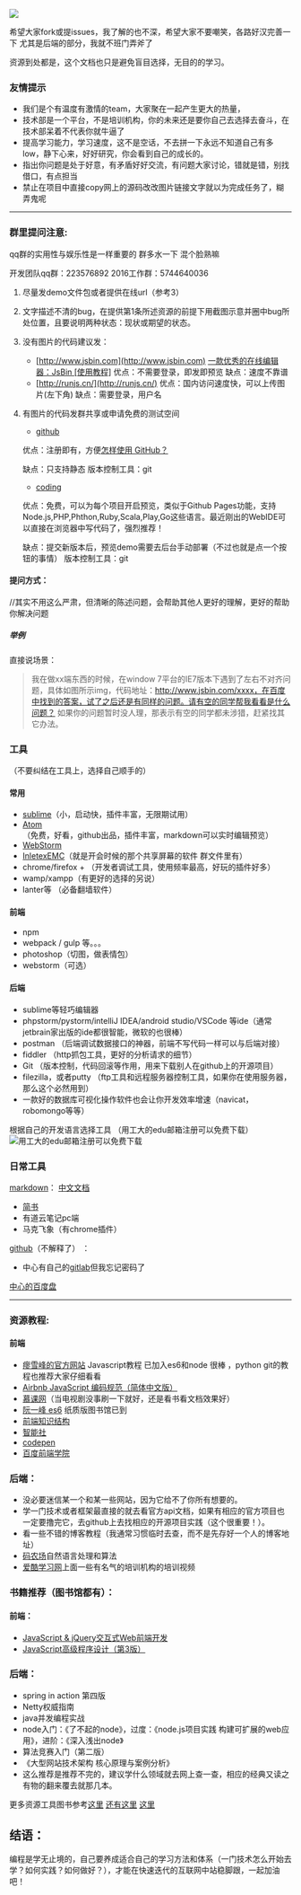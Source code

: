 ![](http://upload-images.jianshu.io/upload_images/1889471-7448d08610457573.png?imageMogr2/auto-orient/strip%7CimageView2/2/w/1240)


希望大家fork或提issues，我了解的也不深，希望大家不要嘲笑，各路好汉完善一下 尤其是后端的部分，我就不班门弄斧了

资源到处都是，这个文档也只是避免盲目选择，无目的的学习。

### 友情提示
- 我们是个有温度有激情的team，大家聚在一起产生更大的热量，
- 技术部是一个平台，不是培训机构，你的未来还是要你自己去选择去奋斗，在技术部呆着不代表你就牛逼了
- 提高学习能力，学习速度，这不是空话，不去拼一下永远不知道自己有多low，静下心来，好好研究，你会看到自己的成长的。
- 指出你问题是处于好意，有矛盾好好交流，有问题大家讨论，错就是错，别找借口，有点担当
- 禁止在项目中直接copy网上的源码改改图片链接文字就以为完成任务了，糊弄鬼呢

---

### 群里提问注意:
qq群的实用性与娱乐性是一样重要的 群多水一下 混个脸熟嘛 

开发团队qq群：223576892
2016工作群：5744640036
1. 尽量发demo文件包或者提供在线url（参考3）
2. 文字描述不清的bug，在提供第1条所述资源的前提下用截图示意并圈中bug所处位置，且要说明两种状态：现状或期望的状态。
3. 没有图片的代码建议发：

    - [http://www.jsbin.com](http://www.jsbin.com)
    [一款优秀的在线编辑器：JsBin [使用教程]](http://www.cnblogs.com/rammstein/p/4039690.html)
    优点：不需要登录，即发即预览
    缺点：速度不靠谱
    - [http://runjs.cn/](http://runjs.cn/)
    优点：国内访问速度快，可以上传图片(左下角)
    缺点：需要登录，用户名
  
4. 有图片的代码发群共享或申请免费的测试空间

    - [github](http://github.com)

    优点：注册即有，方便[怎样使用 GitHub？](https://www.zhihu.com/question/20070065/answer/79557687)

    缺点：只支持静态
    版本控制工具：git

    - [coding](http://coding.net)

    优点：免费，可以为每个项目开启预览，类似于Github Pages功能，支持Node.js,PHP,Phthon,Ruby,Scala,Play,Go这些语言。最近刚出的WebIDE可以直接在浏览器中写代码了，强烈推荐！

    缺点：提交新版本后，预览demo需要去后台手动部署（不过也就是点一个按钮的事情）
    版本控制工具：git

#### 提问方式：

//其实不用这么严肃，但清晰的陈述问题，会帮助其他人更好的理解，更好的帮助你解决问题
##### 举例

直接说场景：


>我在做xx端东西的时候，在window 7平台的IE7版本下遇到了左右不对齐问题，具体如图所示img，代码地址：http://www.jsbin.com/xxxx，在百度中找到的答案，试了之后还是有同样的问题。请有空的同学帮我看看是什么问题？
如果你的问题暂时没人理，那表示有空的同学都未涉猎，赶紧找其它办法。




### 工具
（不要纠结在工具上，选择自己顺手的）
#### 常用
- [sublime](http://www.sublimetext.com/)（小，启动快，插件丰富，无限期试用）
- [Atom](https://atom.io/)（免费，好看，github出品，插件丰富，markdown可以实时编辑预览）
- [WebStorm](http://www.jetbrains.com/webstorm/)
- [InletexEMC](http://www.inletex.ca/)（就是开会时候的那个共享屏幕的软件 群文件里有）
- chrome/firefox + （开发者调试工具，使用频率最高，好玩的插件好多）
- wamp/xampp（有更好的选择的另说）
- lanter等 （必备翻墙软件）


#### 前端
- npm
- webpack / gulp 等。。。
- photoshop（切图，做表情包）
- webstorm（可选）

#### 后端
- sublime等轻巧编辑器
- phpstorm/pystorm/intelliJ IDEA/android studio/VSCode 等ide（通常jetbrain家出版的ide都很智能，微软的也很棒）
- postman （后端调试数据接口的神器，前端不写代码一样可以与后端对接）
- fiddler （http抓包工具，更好的分析请求的细节）
- Git （版本控制，代码回滚等作用，用来下载别人在github上的开源项目）
- filezilla，或者putty （ftp工具和远程服务器控制工具，如果你在使用服务器，那么这个必然用到）
- 一款好的数据库可视化操作软件也会让你开发效率增速（navicat，robomongo等等）


根据自己的开发语言选择工具
（用工大的edu邮箱注册可以免费下载）
![用工大的edu邮箱注册可以免费下载](http://upload-images.jianshu.io/upload_images/1889471-90395b61556d104c.png?imageMogr2/auto-orient/strip%7CimageView2/2/w/1240)

### 日常工具
[markdown](http://www.jianshu.com/p/1e402922ee32)： 
[中文文档](http://wowubuntu.com/markdown/#list)
- [简书](http://www.jianshu.com/) 
- 有道云笔记pc端
- 马克飞象（有chrome插件）

[github](github.com)（不解释了） ：
 - 中心有自己的[gitlab]([http://git.onlinedev.cn/online](http://git.onlinedev.cn/online))但我忘记密码了

[中心的百度盘](http://pan.baidu.com/share/home?uk=4136431493)

---



### 资源教程:

#### 前端

- [瘳雪峰的官方网站](http://www.liaoxuefeng.com) 
Javascript教程 已加入es6和node 很棒 ，python git的教程也推荐大家仔细看看
- [Airbnb JavaScript 编码规范（简体中文版）](https://github.com/yuche/javascript#table-of-contents)
- [慕课网](http://www.imooc.com)（当电视剧没事刷一下就好，还是看书看文档效果好）
- [阮一峰 es6](http://es6.ruanyifeng.com/) 纸质版图书馆已到
- [前端知识结构](https://github.com/JacksonTian/fks)
- [智能社](http://study.163.com/course/introduction/224014.htm)
- [codepen](http://codepen.io/)
- [百度前端学院](http://ife.baidu.com/)

 

### 后端：

- 没必要迷信某一个和某一些网站，因为它给不了你所有想要的。
- 学一门技术或者框架最直接的就去看官方api文档，如果有相应的官方项目也一定要撸完它，去github上去找相应的开源项目实践（这个很重要！）。
- 看一些不错的博客教程（我通常习惯临时去查，而不是先存好一个人的博客地址）
- [码农场](http://www.hankcs.com/)自然语言处理和算法
- [爱酷学习网](http://www.icoolxue.com/)上面一些有名气的培训机构的培训视频


### 书籍推荐（图书馆都有）：
#### 前端：
- [JavaScript & jQuery交互式Web前端开发](http://book.douban.com/subject/26433805/)
- [JavaScript高级程序设计（第3版）](http://book.douban.com/subject/10546125/)

### 后端： 
- spring in action 第四版
- Netty权威指南
- java并发编程实战
- node入门：《了不起的node》，过度：《node.js项目实践 构建可扩展的web应用》，进阶：《深入浅出node》
- 算法竞赛入门（第二版）
- 《大型网站技术架构 核心原理与案例分析》
- 这么推荐是推荐不完的，建议学什么领域就去网上查一查，相应的经典又读之有物的翻来覆去就那几本。

更多资源工具图书参考[这里](https://github.com/JacksonTian/fks/blob/master/README.md)
[还有这里](https://www.zhihu.com/question/20241338)
[这里](https://github.com/foru17/front-end-collect)

## 结语：
编程是学无止境的，自己要养成适合自己的学习方法和体系（一门技术怎么开始去学？如何实践？如何做好？），才能在快速迭代的互联网中站稳脚跟，一起加油吧！